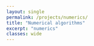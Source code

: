 ```yaml
---
layout: single
permalink: /projects/numerics/
title: "Numerical algorithms"
excerpt: "numerics"
classes: wide
---
```

